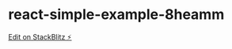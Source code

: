 # react-simple-example-8heamm

[Edit on StackBlitz ⚡️](https://stackblitz.com/edit/react-simple-example-8heamm)